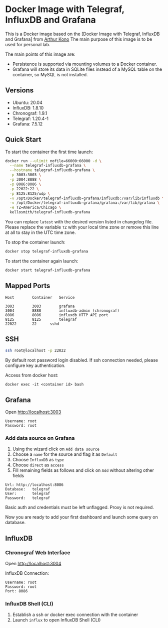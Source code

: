 # Docker Image with Telegraf, InfluxDB and Grafana
This is a Docker image based on the [Docker Image with Telegraf, InfluxDB and Grafana] from [Arthur Kono](https://github.com/artlov/docker-telegraf-influxdb-grafana) The main purpose of this image is to be used for personal lab.

The main points of this image are:

* Persistence is supported via mounting volumes to a Docker container.
* Grafana will store its data in SQLite files instead of a MySQL table on the container, so MySQL is not installed.

## Versions

* Ubuntu:            20.04
* InfluxDB:          1.8.10
* Chronograf:        1.9.1
* Telegraf:          1.20.4-1
* Grafana:           7.5.12

## Quick Start

To start the container the first time launch:

```sh
docker run --ulimit nofile=66000:66000 -d \
  --name telegraf-influxdb-grafana \
  --hostname telegraf-influxdb-grafana \
  -p 3003:3003 \
  -p 3004:8888 \
  -p 8086:8086 \
  -p 22022:22 \
  -p 8125:8125/udp \
  -v /opt/Docker/telegraf-influxdb-grafana/influxdb:/var/lib/influxdb \
  -v /opt/Docker/telegraf-influxdb-grafana/grafana:/var/lib/grafana \
  -e TZ=America/Chicago \
  kellosmith/telegraf-influxdb-grafana
```

You can replace `latest` with the desired version listed in changelog file.
Please replace the variable `TZ` with your local time zone or remove this line at all to stay in the UTC time zone.

To stop the container launch:

```sh
docker stop telegraf-influxdb-grafana
```

To start the container again launch:

```sh
docker start telegraf-influxdb-grafana
```

## Mapped Ports

```
Host		Container	Service

3003		3003		grafana
3004		8888		influxdb-admin (chronograf)
8086		8086		influxdb HTTP API port
8125		8125		telegraf
22022		22		sshd
```
## SSH

```sh
ssh root@localhost -p 22022
```
By default root password login disabled. If ssh connection needed, please configure key authentication.

Access from docker host:
```
docker exec -it <container id> bash
```

## Grafana

Open <http://localhost:3003>

```
Username: root
Password: root
```

### Add data source on Grafana

1. Using the wizard click on `Add data source`
2. Choose a `name` for the source and flag it as `Default`
3. Choose `InfluxDB` as `type`
4. Choose `direct` as `access`
5. Fill remaining fields as follows and click on `Add` without altering other fields

```
Url: http://localhost:8086
Database:	telegraf
User:		telegraf
Password:	telegraf
```

Basic auth and credentials must be left unflagged. Proxy is not required.

Now you are ready to add your first dashboard and launch some query on database.

## InfluxDB

### Chronograf Web Interface

Open <http://localhost:3004>

InfluxDB Connection:

```
Username: root
Password: root
Port: 8086
```

### InfluxDB Shell (CLI)

1. Establish a ssh or docker exec connection with the container
2. Launch `influx` to open InfluxDB Shell (CLI)

